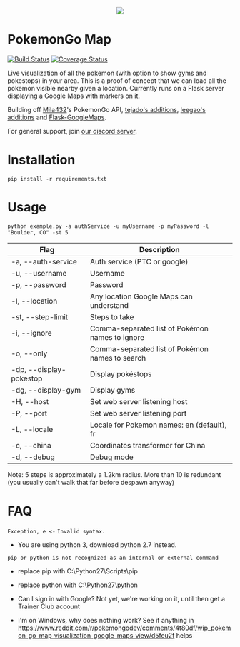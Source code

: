 <p align="center">
<img src="https://cloud.githubusercontent.com/assets/7145349/16916971/6bd3343a-4cb4-11e6-86cc-e3bc9399a9b0.png">
</p>

# PokemonGo Map

[![Build Status](https://travis-ci.org/AHAAAAAAA/PokemonGo-Map.svg?branch=master)](https://travis-ci.org/AHAAAAAAA/PokemonGo-Map)  [![Coverage Status](https://coveralls.io/repos/github/AHAAAAAAA/PokemonGo-Map/badge.svg?branch=master)](https://coveralls.io/github/AHAAAAAAA/PokemonGo-Map?branch=master)

Live visualization of all the pokemon (with option to show gyms and pokestops) in your area. This is a proof of concept that we can load all the pokemon visible nearby given a location. Currently runs on a Flask server displaying a Google Maps with markers on it.

Building off [Mila432](https://github.com/Mila432/Pokemon_Go_API)'s PokemonGo API, [tejado's additions](https://github.com/tejado/pokemongo-api-demo), [leegao's additions](https://github.com/leegao/pokemongo-api-demo/tree/simulation) and [Flask-GoogleMaps](https://github.com/rochacbruno/Flask-GoogleMaps).

For general support, join [our discord server](https://discordapp.com/invite/qbpVH6b).

# Installation
`pip install -r requirements.txt`

# Usage
`python example.py -a authService -u myUsername -p myPassword -l "Boulder, CO" -st 5`

| Flag                    | Description                                     |
|-------------------------|-------------------------------------------------|
| -a, --auth-service      | Auth service (PTC or google)                    |
| -u, --username          | Username                                        |
| -p, --password          | Password                                        |
| -l, --location          | Any location Google Maps can understand         |
| -st, --step-limit       | Steps to take                                   |
| -i, --ignore            | Comma-separated list of Pokémon names to ignore |
| -o, --only              | Comma-separated list of Pokémon names to search |
| -dp, --display-pokestop | Display pokéstops                               |
| -dg, --display-gym      | Display gyms                                    |
| -H, --host              | Set web server listening host                   |
| -P, --port              | Set web server listening port                   |
| -L, --locale            | Locale for Pokemon names: en (default), fr      |
| -c, --china             | Coordinates transformer for China               |
| -d, --debug             | Debug mode                                      |

Note:
5 steps is approximately a 1.2km radius. More than 10 is redundant (you usually can't walk that far before despawn anyway)

# FAQ

`Exception, e <-`
`Invalid syntax.`
* You are using python 3, download python 2.7 instead.

`pip or python is not recognized as an internal or external command`

* replace pip with C:\Python27\Scripts\pip
* replace python with C:\Python27\python

* Can I sign in with Google? Not yet, we're working on it, until then get a Trainer Club account

* I'm on Windows, why does nothing work? See if anything in https://www.reddit.com/r/pokemongodev/comments/4t80df/wip_pokemon_go_map_visualization_google_maps_view/d5feu2f helps
